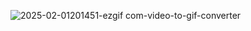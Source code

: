 ![2025-02-01201451-ezgif com-video-to-gif-converter](https://github.com/user-attachments/assets/4fb471e3-b993-4c10-8623-28909bf81b58)
